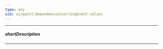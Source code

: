 ```yaml
---
type: any
uid: ui/gantt:DependencyInsertingEvent.values
---
```

---
##### shortDescription
<!-- Description goes here -->

---
<!-- Description goes here -->